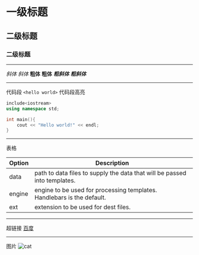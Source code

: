 # 一级标题
## 二级标题
### 二级标题
***
*斜体* _斜体_
**粗体** __粗体__ 
***粗斜体*** ___粗斜体___
***
代码段
`<hello world>`
代码段高亮
```c++
include<iostream>
using namespace std;

int main(){
    cout << "Hello world!" << endl;
}
```

***
表格

| Option | Description |
| ------ | ----------- |
| data   | path to data files to supply the data that will be passed into templates. |
| engine | engine to be used for processing templates. Handlebars is the default. |
| ext    | extension to be used for dest files. |

***
超链接
[百度](https://baidu.com)

***
图片
![cat](https://octodex.github.com/images/minion.png "The cat")


